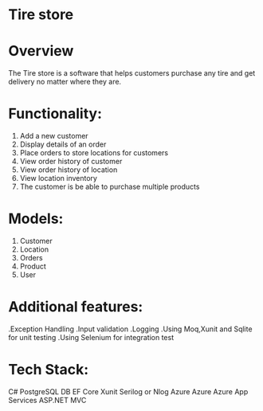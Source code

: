 # Tire store


# Overview
The Tire store is a software that helps customers purchase any tire and get delivery no matter where they are.


# Functionality:

1. Add a new customer
2. Display details of an order
3. Place orders to store locations for customers
4. View order history of customer
5. View order history of location
6. View location inventory
7. The customer is be able to purchase multiple products


# Models:

1. Customer
2. Location
3. Orders
4. Product
5. User

# Additional features:
 .Exception Handling
 .Input validation
 .Logging 
 .Using Moq,Xunit and Sqlite for unit testing
 .Using Selenium for integration test


# Tech Stack:

C#
PostgreSQL DB
EF Core
Xunit
Serilog or Nlog
Azure
Azure 
Azure App Services
ASP.NET MVC
